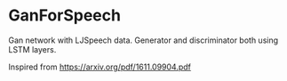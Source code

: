 # GanForSpeech 

Gan network with LJSpeech data. Generator and discriminator both using LSTM layers.

Inspired from https://arxiv.org/pdf/1611.09904.pdf